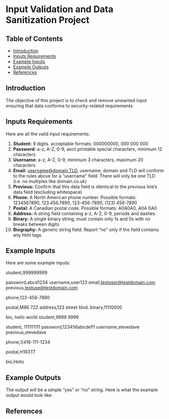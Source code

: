 # Input Validation and Data Sanitization Project

## Table of Contents

- [Introduction](#Introduction)
- [Inputs Requirements](#Inputs-Requirements)
- [Example Inputs](#Example-Inputs)
- [Example Outputs](#Example-Outputs)
- [References](#References)

<h2 id="#Introduction">Introduction</h2>

The objective of this project is to check and remove unwanted input ensuring that data conforms to security-related requirements.

<h2 id="#Inputs-Requirements">Inputs Requirements</h2>

Here are all the valid input requirements:

1. **Student:** 9 digits. acceptable formats: 000000000, 000 000 000
2. **Password:** a-z, A-Z, 0-9, ascii printable special characters, minimum 12 characters
3. **Username:** a-z, A-Z, 0-9, minimum 3 characters, maximum 20 characters
4. **Email:** username@domain.TLD, username, domain and TLD will conform to the rules above for a “username” field. There will only be one TLD (i.e. no multiples like domain.co.uk)
5. **Previous:** Confirm that this data field is identical to the previous line’s data field (excluding whitespace)
6. **Phone:** A North American phone number. Possible formats: 1234567890, 123.456.7890, 123-456-7890, (123) 456-7890
7. **Postal:** A Canadian postal code. Possible formats: A0A0A0, A0A 0A0
8. **Address:** A string field containing a-z, A-Z, 0-9, periods and dashes.
9. **Binary:** A single binary string, must contain only 1s and 0s with no breaks between digits
10. **Biography:** A generic string field. Report “no” only if the field contains any html tags.

<h2 id="#Example-Intputs">Example Inputs</h2>

Here are some example inputs:

student,999999999

password,abcd1234 username,user123 email,testuser@testdomain.com previous,testuse@testdomain.com 

phone,123-456-7890

postal,M86 72Z address,123 street blvd. binary,11110000

bio,  hello world student,9999 9999

student,   111111111 password,123456abcdef!! username,stevedave previous,stevedave

phone,((416-111-1234

postal,H1R3T7

bio,Hello<script>World</script>

<h2 id="#Example-Outputs">Example Outputs</h2>

The output will be a simple “yes” or “no” string. Here is what the example output would look like:

## References
